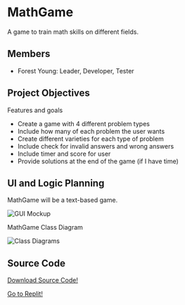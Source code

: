 # MathGame
A game to train math skills on different fields.

## Members
* Forest Young: Leader, Developer, Tester

## Project Objectives
Features and goals

* Create a game with 4 different problem types
* Include how many of each problem the user wants
* Create different varieties for each type of problem
* Include check for invalid answers and wrong answers
* Include timer and score for user
* Provide solutions at the end of the game (if I have time)

## UI and Logic Planning
MathGame will be a text-based game.

![GUI Mockup](https://github.com/ForestNYoung/MathGame/blob/main/images/MathGameGUIMockup.png?raw=true)

MathGame Class Diagram

![Class Diagrams](https://github.com/ForestNYoung/MathGame/blob/main/images/MathGameClassDiagram.png?raw=true)

## Source Code
[Download Source Code!](https://github.com/ForestNYoung/MathGame/raw/main/src/MathGame.zip)

[Go to Replit!](https://replit.com/@9714599/MathGame)
